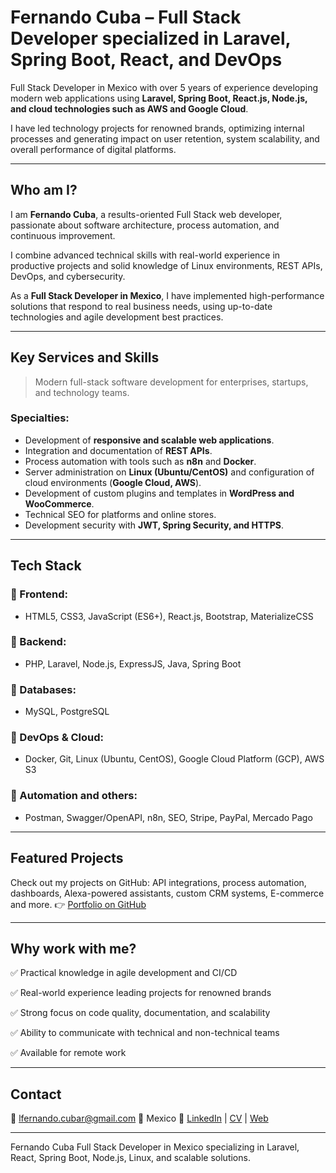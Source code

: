 # Fernando Cuba – Full Stack Developer specialized in Laravel, Spring Boot, React, and DevOps

Full Stack Developer in Mexico with over 5 years of experience developing modern web applications using **Laravel, Spring Boot, React.js, Node.js, and cloud technologies such as AWS and Google Cloud**.

I have led technology projects for renowned brands, optimizing internal processes and generating impact on user retention, system scalability, and overall performance of digital platforms.

---

## Who am I?

I am **Fernando Cuba**, a results-oriented Full Stack web developer, passionate about software architecture, process automation, and continuous improvement.

I combine advanced technical skills with real-world experience in productive projects and solid knowledge of Linux environments, REST APIs, DevOps, and cybersecurity.

As a **Full Stack Developer in Mexico**, I have implemented high-performance solutions that respond to real business needs, using up-to-date technologies and agile development best practices.

---

## Key Services and Skills

> Modern full-stack software development for enterprises, startups, and technology teams.

### Specialties:
- Development of **responsive and scalable web applications**.
- Integration and documentation of **REST APIs**.
- Process automation with tools such as **n8n** and **Docker**.
- Server administration on **Linux (Ubuntu/CentOS)** and configuration of cloud environments (**Google Cloud, AWS**).
- Development of custom plugins and templates in **WordPress and WooCommerce**.
- Technical SEO for platforms and online stores.
- Development security with **JWT, Spring Security, and HTTPS**.

---

## Tech Stack

### 🔹 Frontend:
- HTML5, CSS3, JavaScript (ES6+), React.js, Bootstrap, MaterializeCSS

### 🔹 Backend:
- PHP, Laravel, Node.js, ExpressJS, Java, Spring Boot

### 🔹 Databases:
- MySQL, PostgreSQL

### 🔹 DevOps & Cloud:
- Docker, Git, Linux (Ubuntu, CentOS), Google Cloud Platform (GCP), AWS S3

### 🔹 Automation and others:
- Postman, Swagger/OpenAPI, n8n, SEO, Stripe, PayPal, Mercado Pago

---

## Featured Projects

Check out my projects on GitHub: API integrations, process automation, dashboards, Alexa-powered assistants, custom CRM systems, E-commerce and more.
👉 [Portfolio on GitHub](https://github.com/fernando-cuba/fernando-cuba.github.io)

---

## Why work with me?


✅ Practical knowledge in agile development and CI/CD

✅ Real-world experience leading projects for renowned brands

✅ Strong focus on code quality, documentation, and scalability

✅ Ability to communicate with technical and non-technical teams

✅ Available for remote work



---

## Contact

📧 lfernando.cubar@gmail.com
📍 Mexico
🔗 [LinkedIn](https://www.linkedin.com/in/fernandocuba) | [CV](https://fernandocuba.is-a.dev/assets/doc/CV__LUIS_FERNANDO_CUBA_RODRIGUEZ__EN.pdf) | [Web](https://fernandocuba.is-a.dev)

---

Fernando Cuba
Full Stack Developer in Mexico specializing in Laravel, React, Spring Boot, Node.js, Linux, and scalable solutions.

